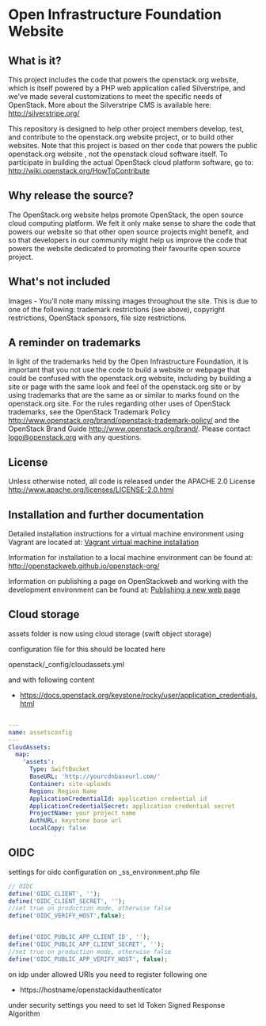 # Open Infrastructure Foundation Website

## What is it?

This project includes the code that powers the openstack.org website, which is itself powered by a PHP web application called Silverstripe, and we've made several customizations to meet the specific needs of OpenStack. More about the Silverstripe CMS is available here: http://silverstripe.org/

This repository is designed to help other project members develop, test, and contribute to the openstack.org website project, or to build other websites. Note that this project is based on ther code that powers the public openstack.org website , not the openstack cloud software itself. To participate in building the actual OpenStack cloud platform software, go to: http://wiki.openstack.org/HowToContribute

## Why release the source?

The OpenStack.org website helps promote OpenStack, the open source cloud computing platform. We felt it only make sense to share the code that powers our website so that other open source projects might benefit, and so that developers in our community might help us improve the code that powers the website dedicated to promoting their favourite open source project.

## What's not included

Images - You'll note many missing images throughout the site. This is due to one of the following: trademark restrictions (see above), copyright restrictions, OpenStack sponsors, file size restrictions.

## A reminder on trademarks

In light of the trademarks held by the Open Infrastructure Foundation, it is important that you not use the code to build a website or webpage that could be confused with the openstack.org website, including by building a site or page with the same look and feel of the openstack.org site or by using trademarks that are the same as or similar to marks found on the openstack.org site. For the rules regarding other uses of OpenStack trademarks, see the OpenStack Trademark Policy http://www.openstack.org/brand/openstack-trademark-policy/ and the OpenStack Brand Guide http://www.openstack.org/brand/. Please contact logo@openstack.org with any questions.

## License

Unless otherwise noted, all code is released under the APACHE 2.0 License http://www.apache.org/licenses/LICENSE-2.0.html

## Installation and further documentation

Detailed installation instructions for a virtual machine environment using Vagrant are located at:
[Vagrant virtual machine installation](./installation.md)

Information for installation to a local machine environment can be found at:
<http://openstackweb.github.io/openstack-org/>

Information on publishing a page on OpenStackweb and working with the development environment can be found at:
[Publishing a new web page](./publishing.md)

## Cloud storage

assets folder is now using cloud storage (swift object storage)

configuration file for this should be located here

openstack/_config/cloudassets.yml

and with following content


* https://docs.openstack.org/keystone/rocky/user/application_credentials.html


```yaml

---
name: assetsconfig
---
CloudAssets:
  map:
    'assets':
      Type: SwiftBucket
      BaseURL: 'http://yourcdnbaseurl.com/'
      Container: site-uploads
      Region: Region Name
      ApplicationCredentialId: application credential id
      ApplicationCredentialSecret: application credential secret
      ProjectName: your project name
      AuthURL: keystone base url
      LocalCopy: false
````

## OIDC

settings for oidc configuration on _ss_environment.php file

````PHP
// OIDC
define('OIDC_CLIENT', '');
define('OIDC_CLIENT_SECRET', '');
//set true on production mode, otherwise false
define('OIDC_VERIFY_HOST',false);


define('OIDC_PUBLIC_APP_CLIENT_ID', '');
define('OIDC_PUBLIC_APP_CLIENT_SECRET', '');
//set true on production mode, otherwise false
define('OIDC_PUBLIC_APP_VERIFY_HOST', false);

````

on idp under allowed URIs you need to register following one

* https://hostname/openstackidauthenticator

under security settings you need to set Id Token Signed Response Algorithm



